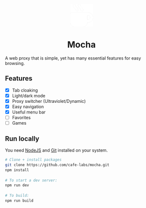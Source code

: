 <div align="center">
  <img src="public/icon.png" height=75 width=75 />
  <h1>Mocha</h1>
</div>
A web proxy that is simple, yet has many essential features for easy browsing.

## Features
- [x] Tab cloaking
- [x] Light/dark mode
- [x] Proxy switcher (Ultraviolet/Dynamic)
- [x] Easy navigation
- [x] Useful menu bar
- [ ] Favorites
- [ ] Games

## Run locally

You need [NodeJS](https://nodejs.org) and [Git](https://git-scm.com/download) installed on your system.

````bash
# Clone + install packages
git clone https://github.com/cafe-labs/mocha.git 
npm install 

# To start a dev server:
npm run dev

# To build:
npm run build
````
